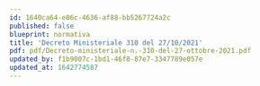```yaml
---
id: 1640ca64-e06c-4636-af88-bb5267724a2c
published: false
blueprint: normativa
title: 'Decreto Ministeriale 310 del 27/10/2021'
pdf: pdf/Decreto-ministeriale-n.-310-del-27-ottobre-2021.pdf
updated_by: f1b9007c-1bd1-46f8-87e7-3347789e057e
updated_at: 1642774587
---
```

